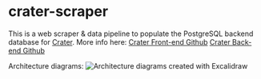 # crater-scraper
This is a web scraper & data pipeline to populate the PostgreSQL backend database for [Crater](https://crater.drewnollsch.com).
More info here: [Crater Front-end Github](https://github.com/drex04/crater-frontend) [Crater Back-end Github](https://github.com/crater-fm/crater-web-app) 

Architecture diagrams:
![Architecture diagrams created with Excalidraw](https://github.com/drex04/crater-scraper/blob/main/notebook/Architecture/Data%20Pipeline%2027%20Oct%202021.png)
